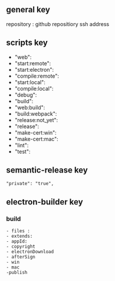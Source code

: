 ## general key
repository : github repositiory ssh address

## scripts key
- "web": 
- "start:remote": 
- "start:electron": 
- "compile:remote": 
- "start:local": 
- "compile:local": 
- "debug": 
- "build": 
- "web:build": 
- "build:webpack": 
- "release:not_yet": 
- "release": 
- "make-cert:win": 
- "make-cert:mac": 
- "lint": 
- "test": 
    
## semantic-release key
    "private": "true",


## electron-builder key

### build
    - files : 
    - extends:
    - appId:
    - copyright
    - electronDownload
    - afterSign
    - win 
    - mac
    -publish